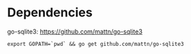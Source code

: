 # Dependencies

go-sqlite3:
    https://github.com/mattn/go-sqlite3

```
export GOPATH=`pwd` && go get github.com/mattn/go-sqlite3
```
